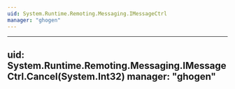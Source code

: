 ```yaml
---
uid: System.Runtime.Remoting.Messaging.IMessageCtrl
manager: "ghogen"
---
```


---
uid: System.Runtime.Remoting.Messaging.IMessageCtrl.Cancel(System.Int32)
manager: "ghogen"
---
